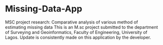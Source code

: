 # Missing-Data-App
MSC project research: Comparative analysis of various method of estimating missing data
This is an M.sc project submitted to the department of Surveying and Geoinformatics, Faculty of Engineering, University of Lagos.
Update is consistently made on this application by the developer.
